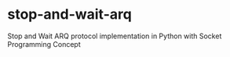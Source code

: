 # stop-and-wait-arq
Stop and Wait ARQ protocol implementation in Python with Socket Programming Concept
